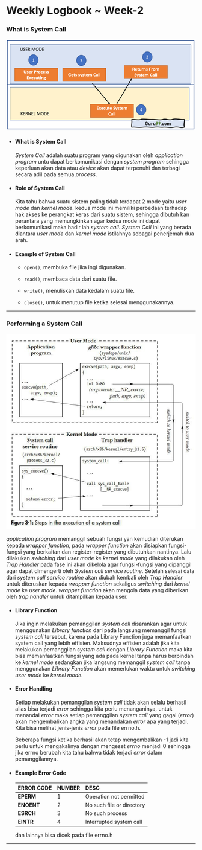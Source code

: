 # **Weekly Logbook ~ Week-2** 

### What is System Call

![System Call](../image/week-2/SystemCall.png)

- #### What is System Call

  *System Call* adalah suatu program yang digunakan oleh *application program* untu dapat berkomunikasi dengan *system program* sehingga keperluan akan data atau *device* akan dapat terpenuhi dan terbagi secara adil pada semua *process*.

- #### Role of System Call

  Kita tahu bahwa suatu sistem paling tidak terdapat 2 mode yaitu *user mode* dan *kernel mode*. kedua mode ini memiliki perbedaan terhadap hak akses ke perangkat keras dari suatu sistem, sehingga dibutuh kan perantara yang memungkinkan agar kedua mode ini dapat berkomunikasi maka hadir lah *system call*. *System Call* ini yang berada diantara *user mode* dan *kernel mode* istilahnya sebagai penerjemah dua arah.

- #### Example of System Call

  - `open()`, membuka file jika ingi digunakan.

  - `read()`, membaca data dari suatu file.

  - `write()`, menuliskan data kedalam suatu file.

  - `close()`, untuk menutup file ketika selesai menggunakannya.

------

### Performing a System Call

![process](../image/week-2/systemcallprocess.jpg)

*application program* memanggil sebuah fungsi yan kemudian diterukan kepada *wrapper function*, pada *wrapper function* akan disiapkan fungsi-fungsi yang berkaitan dan register-register yang dibutuhkan nantinya. Lalu dilakukan *switching* dari *user mode* ke *kernel mode* yang dilakukan oleh *Trap Handler* pada fase ini akan dikelola agar fungsi-fungsi yang dipanggil agar dapat dimengerti oleh *System call service routine*. Setelah selesai data dari *system call service routine* akan diubah kembali oleh *Trap Handler* untuk diteruskan kepada *wrapper function* sekaligus *switching* dari *kernel mode* ke *user mode*. *wrapper function* akan mengola data yang diberikan oleh *trap handler* untuk ditampilkan kepada user.

- #### Library Function

  Jika ingin melakukan pemanggilan *system call* disarankan agar untuk menggunakan *Library function* dari pada langsung memanggil fungsi *system call* tersebut, karena pada Library Function juga memanfaatkan system call yang lebih effisien. Maksudnya effisien adalah jika kita melakukan pemanggilan *system call* dengan *Library Function* maka kita bisa memanfaatkan fungsi yang ada pada kernel tanpa harus berpindah ke *kernel mode* sedangkan jika langsung memanggil *system call* tanpa menggunakan *Library Function* akan memerlukan waktu untuk *switching* *user mode* ke *kernel mode*.

- #### Error Handling

  Setiap melakukan pemanggilan *system call* tidak akan selalu berhasil alias bisa terjadi *error* sehingga kita perlu menanganinya, untuk menandai *error* maka setiap pemanggilan *system call* yang gagal (*error*) akan mengembalikan angka yang menandakan *error* apa yang terjadi. Kita bisa melihat jenis-jenis *error* pada file errno.h. 

  Beberapa fungsi ketika berhasil akan tetap mengembalikan -1 jadi kita perlu untuk mengakalinya dengan mengeset *errno* menjadi 0 sehingga jika errno berubah kita tahu bahwa tidak terjadi *error* dalam pemanggilannya.

- #### Example Error Code

  | ERROR CODE | NUMBER | DESC                      |
  | ---------- | ------ | ------------------------- |
  | **EPERM**  | 1      | Operation not permitted   |
  | **ENOENT** | 2      | No such file or directory |
  | **ESRCH**  | 3      | No such process           |
  | **EINTR**  | 4      | Interrupted system call   |

  dan lainnya bisa dicek pada file errno.h

------

